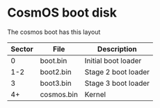 
# CosmOS boot disk

The cosmos boot has this layout


| Sector     | File  		 | Description
|------------|------------|---------------------------|
| 0          | boot.bin   | Initial boot loader       |
| 1-2        | boot2.bin  | Stage 2 boot loader       |
| 3          | boot3.bin  | Stage 3 boot loader       |
| 4+         | cosmos.bin | Kernel                    |

